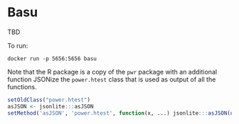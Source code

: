 # Basu

TBD

To run:

```
docker run -p 5656:5656 basu
```

Note that the R package is a copy of the `pwr` package with an additional
function JSONize the `power.htest` class that is used as output of all the
functions.

```r
setOldClass("power.htest")
asJSON <- jsonlite:::asJSON
setMethod('asJSON', 'power.htest', function(x, ...) jsonlite:::asJSON(unclass(x), ...))
```

